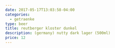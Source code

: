 ```yaml
---
date: 2017-05-17T13:03:58-04:00
categories:
  - getraenke
type: beer
title: reutberger kloster dunkel
description: (germany) nutty dark lager (500ml)
price: 12
---
```

